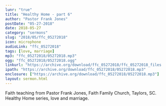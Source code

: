 ```yaml
---
lunr: "true"
title: "Healthy Home - part 6"
author: "Pastor Frank Jones"
postDate: "05-27-2018"
date: 2018-05-27
category: "sermons"
slug: "2018/05/ffc_05272018"
icon: microphone
audioLink: "ffc_05272018"
tags: [love, marriage]
mp3: "ffc_05272018/05272018.mp3"
ogg: "ffc_05272018/05272018.ogg"
linkurl: "https://archive.org/download/ffc_05272018/ffc_05272018_files.xml"
ipath: "https://archive.org/download/ffc_05272018/05272018.mp3"
enclosure: ["https://archive.org/download/ffc_05272018/05272018.mp3"]
layout: sermon.html
---
```


Faith teaching from Pastor Frank Jones, Faith Family Church, Taylors, SC.  Healthy Home series, love and marriage.
